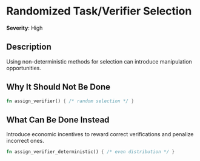 # Randomized Task/Verifier Selection

**Severity**: High

## Description

Using non-deterministic methods for selection can introduce manipulation opportunities.

## Why It Should Not Be Done

```rust
fn assign_verifier() { /* random selection */ }
```

## What Can Be Done Instead

Introduce economic incentives to reward correct verifications and penalize incorrect ones.

```rust
fn assign_verifier_deterministic() { /* even distribution */ }
```


